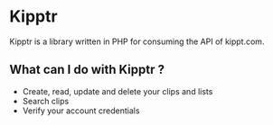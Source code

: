 Kipptr
======

Kipptr is a library written in PHP for consuming the API of kippt.com.


## What can I do with Kipptr ?
* Create, read, update and delete your clips and lists
* Search clips
* Verify your account credentials